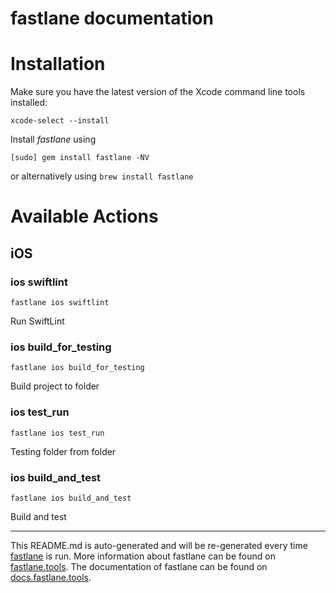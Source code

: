 fastlane documentation
================
# Installation

Make sure you have the latest version of the Xcode command line tools installed:

```
xcode-select --install
```

Install _fastlane_ using
```
[sudo] gem install fastlane -NV
```
or alternatively using `brew install fastlane`

# Available Actions
## iOS
### ios swiftlint
```
fastlane ios swiftlint
```
Run SwiftLint
### ios build_for_testing
```
fastlane ios build_for_testing
```
Build project to folder
### ios test_run
```
fastlane ios test_run
```
Testing folder from folder
### ios build_and_test
```
fastlane ios build_and_test
```
Build and test

----

This README.md is auto-generated and will be re-generated every time [fastlane](https://fastlane.tools) is run.
More information about fastlane can be found on [fastlane.tools](https://fastlane.tools).
The documentation of fastlane can be found on [docs.fastlane.tools](https://docs.fastlane.tools).
